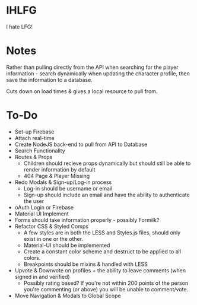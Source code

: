 # IHLFG

I hate LFG!

# Notes

Rather than pulling directly from the API when searching for the player information - search dynamically when updating the character profile, then save the information to a database.

Cuts down on load times & gives a local resource to pull from.

# To-Do

- Set-up Firebase
- Attach real-time
- Create NodeJS back-end to pull from API to Database
- Search Functionality
- Routes & Props
  - Children should recieve props dynamically but should still be able to render information by default
  - 404 Page & Player Missing
- Redo Modals & Sign-up/Log-in process
  - Log-in should be username or email
  - Sign-up should include an email and have the ability to authenticate the user
- oAuth Login or Firebase
- Material UI Implement
- Forms should take information properly - possibly Formilk?
- Refactor CSS & Styled Comps
  - A few styles are in both the LESS and Styles.js files, should only exist in one or the other.
  - Material-UI should be implemented
  - Create a constant color scheme and destruct to be applied to all colors.
  - Breakpoints should be mixins & handled with LESS
- Upvote & Downvote on profiles + the ability to leave comments (when signed in and verified)
  - Possibly rating based? If you're not within 200 points of the person you're commenting (or above) you will be unable to comment/vote.
- Move Navigation & Modals to Global Scope
